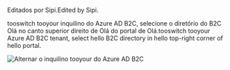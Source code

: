 <span data-ttu-id="a1366-101">Editados por Sipi.</span><span class="sxs-lookup"><span data-stu-id="a1366-101">Edited by Sipi.</span></span>

<span data-ttu-id="a1366-102">tooswitch tooyour inquilino do Azure AD B2C, selecione o diretório do B2C Olá no canto superior direito de Olá do portal de Olá.</span><span class="sxs-lookup"><span data-stu-id="a1366-102">tooswitch tooyour Azure AD B2C tenant, select hello B2C directory in hello top-right corner of hello portal.</span></span>

![Alternar o inquilino tooyour do Azure AD B2C](./media/active-directory-b2c-switch-b2c-tenant/switch-to-b2c-tenant.png)
